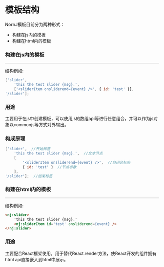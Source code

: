 # 模板结构

NornJ模板目前分为两种形式：
* 构建在js内的模板
* 构建在html内的模板

### 构建在js内的模板
* * *

结构例如:
```js
['slider',
    'this the test slider {msg}.',
    ['<sliderItem onsliderend={event} />', { id: 'test' }],
'/slider'];
```

### 用途

主要用于在js中创建模板，可以使用js的数组api等进行任意组合，并可以作为js对象以commonjs等方式对外输出。

### 构成原理

```js
['slider',  //开始标签
    'this the test slider {msg}.',  //文本节点
    [
        '<sliderItem onsliderend={event} />',  //自闭合标签
        { id: 'test' }  //节点参数
    ],
'/slider'];  //结束标签
```

### 构建在html内的模板
* * *

结构例如:
```html
<nj:slider>
    'this the test slider {msg}.'
    <nj:sliderItem id='test' onsliderend={event} />
</nj:slider>
```

### 用途

主要配合React框架使用，用于替代React.render方法，使React开发的组件拥有html api直接嵌入到html中展示。
